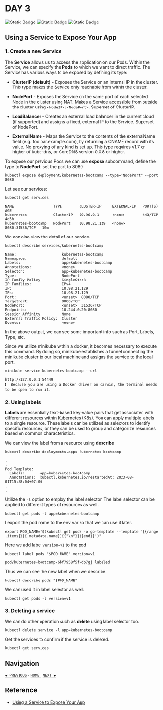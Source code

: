 # DAY 3

![Static Badge](https://img.shields.io/badge/Date-1--8--2023-f5f5f5?logo=googlecalendar&logoColor=f5f5f5)
![Static Badge](https://img.shields.io/badge/Docker-v24.0.2-2496ed?logo=docker&logoColor=2496ed)
![Static Badge](https://img.shields.io/badge/minikube-v1.30.1-326ce5?logo=kubernetes&logoColor=326ce5)

## Using a Service to Expose Your App

### 1. Create a new Service

The **Service** allows us to access the application on our Pods. Within the Service, we can specify the **Pods** to which we want to direct traffic. The Service has various ways to be exposed by defining its type:

- **ClusterIP (default)** - Exposes the Service on an internal IP in the cluster. This type makes the Service only reachable from within the cluster.

- **NodePort** - Exposes the Service on the same port of each selected Node in the cluster using NAT. Makes a Service accessible from outside the cluster using `<NodeIP>:<NodePort>`. Superset of ClusterIP.

- **LoadBalancer** - Creates an external load balancer in the current cloud (if supported) and assigns a fixed, external IP to the Service. Superset of NodePort.

- **ExternalName** - Maps the Service to the contents of the externalName field (e.g. foo.bar.example.com), by returning a CNAME record with its value. No proxying of any kind is set up. This type requires v1.7 or higher of kube-dns, or CoreDNS version 0.0.8 or higher.

To expose our previous Pods we can use **expose** subcommand, define the type to **NodePort**, set the port to 8080

`kubectl expose deployment/kubernetes-bootcamp --type="NodePort" --port 8080`

Let see our services:

`kubectl get services`

```
NAME                  TYPE        CLUSTER-IP     EXTERNAL-IP   PORT(S)          AGE
kubernetes            ClusterIP   10.96.0.1      <none>        443/TCP          4d5h
kubernetes-bootcamp   NodePort    10.98.21.129   <none>        8080:31536/TCP   10m
```

We can also view the detail of our service.

`kubectl describe services/kubernetes-bootcamp`

```
Name:                     kubernetes-bootcamp
Namespace:                default
Labels:                   app=kubernetes-bootcamp
Annotations:              <none>
Selector:                 app=kubernetes-bootcamp
Type:                     NodePort
IP Family Policy:         SingleStack
IP Families:              IPv4
IP:                       10.98.21.129
IPs:                      10.98.21.129
Port:                     <unset>  8080/TCP
TargetPort:               8080/TCP
NodePort:                 <unset>  31536/TCP
Endpoints:                10.244.0.20:8080
Session Affinity:         None
External Traffic Policy:  Cluster
Events:                   <none>
```

In the above output, we can see some important info such as Port, Labels, Type, etc.

Since we utilize minikube within a docker, it becomes necessary to execute this command. By doing so, minikube establishes a tunnel connecting the minikube cluster to our local machine and assigns the service to the local port.

`minikube service kubernetes-bootcamp --url`

```
http://127.0.0.1:54449
❗  Because you are using a Docker driver on darwin, the terminal needs to be open to run it.
```

### 2. Using labels

**Labels** are essentially text-based key-value pairs that get associated with different resources within Kubernetes (K8s). You can apply multiple labels to a single resource. These labels can be utilized as selectors to identify specific resources, or they can be used to group and categorize resources based on common characteristics.

We can view the label from a resource using **describe**

`kubectl describe deployments.apps kubernetes-bootcamp`

```
.
.
Pod Template:
  Labels:       app=kubernetes-bootcamp
  Annotations:  kubectl.kubernetes.io/restartedAt: 2023-08-01T15:38:04+07:00
.
.
```

Utilize the `-l` option to employ the label selector. The label selector can be applied to different types of resources as well.

`kubectl get pods -l app=kubernetes-bootcamp`

I export the pod name to the env var so that we can use it later.

`export POD_NAME="$(kubectl get pods -o go-template --template '{{range .items}}{{.metadata.name}}{{"\n"}}{{end}}')"`

Here we add label `version=v1` to the pod

`kubectl label pods "$POD_NAME" version=v1`

```
pod/kubernetes-bootcamp-6bf7958f5f-dp7gj labeled
```

Thus we can see the new label when we describe.

`kubectl describe pods "$POD_NAME"`

We can used it in label selector as well.

`kubectl get pods -l version=v1`

### 3. Deleting a service

We can do other operation such as **delete** using label selector too.

`kubectl delete service -l app=kubernetes-bootcamp`

Get the services to confirm if the service is deleted.

`kubectl get services`

## Navigation

[`◀︎ PREVIOUS`](../day-2/README.md) ∙ [ `HOME` ](../../README.md) ∙ [`NEXT ▶︎`](../day-4/README.md)

## Reference
- [Using a Service to Expose Your App](https://kubernetes.io/docs/tutorials/kubernetes-basics/expose/expose-intro/)